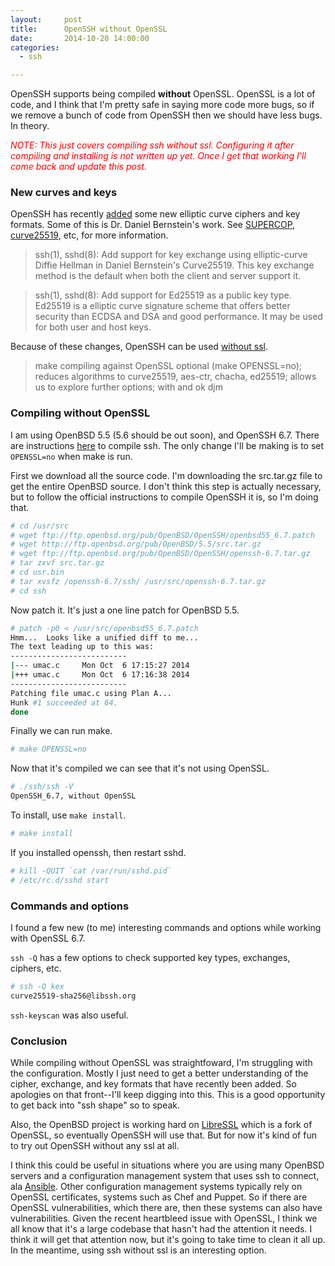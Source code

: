 ```yaml
---
layout:     post
title:      OpenSSH without OpenSSL
date:       2014-10-20 14:00:00
categories:
  - ssh

---
```


OpenSSH supports being compiled **without** OpenSSL. OpenSSL is a lot of code, and I think that I'm pretty safe in saying more code more bugs, so if we remove a bunch of code from OpenSSH then we should have less bugs. In theory.

<!-- more -->

<span style="color:red">_NOTE: This just covers compiling ssh without ssl. Configuring it after compiling and installing is not written up yet. Once I get that working I'll come back and update this post._</span>

### New curves and keys

OpenSSH has recently [added](http://www.openssh.com/txt/release-6.5) some new elliptic curve ciphers and key formats. Some of this is Dr. Daniel Bernstein's work. See [SUPERCOP](http://bench.cr.yp.to/supercop.html), [curve25519](http://cr.yp.to/ecdh.html), etc, for more information.

>ssh(1), sshd(8): Add support for key exchange using elliptic-curve Diffie Hellman in Daniel Bernstein's Curve25519. This key exchange method is the default when both the client and server support it.

> ssh(1), sshd(8): Add support for Ed25519 as a public key type. Ed25519 is a elliptic curve signature scheme that offers better security than ECDSA and DSA and good performance. It may be used for both user and host keys.

Because of these changes, OpenSSH can be used [without ssl](http://article.gmane.org/gmane.os.openbsd.cvs/130612).

>make compiling against OpenSSL optional (make OPENSSL=no); reduces algorithms to curve25519, aes-ctr, chacha, ed25519; allows us to explore further options; with and ok djm

### Compiling without OpenSSL

I am using OpenBSD 5.5 (5.6 should be out soon), and OpenSSH 6.7. There are instructions [here](http://www.openssh.com/openbsd.html) to compile ssh. The only change I'll be making is to set ```OPENSSL=no``` when make is run.

First we download all the source code. I'm downloading the src.tar.gz file to get the entire OpenBSD source. I don't think this step is actually necessary, but to follow the official instructions to compile OpenSSH it is, so I'm doing that.

```bash
# cd /usr/src
# wget ftp://ftp.openbsd.org/pub/OpenBSD/OpenSSH/openbsd55_6.7.patch
# wget http://ftp.openbsd.org/pub/OpenBSD/5.5/src.tar.gz
# wget ftp://ftp.openbsd.org/pub/OpenBSD/OpenSSH/openssh-6.7.tar.gz
# tar zxvf src.tar.gz  
# cd usr.bin
# tar xvsfz /openssh-6.7/ssh/ /usr/src/openssh-6.7.tar.gz  
# cd ssh
```

Now patch it. It's just a one line patch for OpenBSD 5.5.

```bash
# patch -p0 < /usr/src/openbsd55_6.7.patch  
Hmm...  Looks like a unified diff to me...
The text leading up to this was:
--------------------------
|--- umac.c     Mon Oct  6 17:15:27 2014
|+++ umac.c     Mon Oct  6 17:16:38 2014
--------------------------
Patching file umac.c using Plan A...
Hunk #1 succeeded at 64.
done
```

Finally we can run make.

```bash
# make OPENSSL=no
```

Now that it's compiled we can see that it's not using OpenSSL.

```bash
# ./ssh/ssh -V
OpenSSH_6.7, without OpenSSL
```

To install, use ```make install```.

```bash
# make install
```

If you installed openssh, then restart sshd.

```bash
# kill -QUIT `cat /var/run/sshd.pid`
# /etc/rc.d/sshd start
```

### Commands and options

I found a few new (to me) interesting commands and options while working with OpenSSL 6.7.

```ssh -Q``` has a few options to check supported key types, exchanges, ciphers, etc.

```bash
# ssh -Q kex
curve25519-sha256@libssh.org
```

```ssh-keyscan``` was also useful.



### Conclusion

While compiling without OpenSSL was straightfoward, I'm struggling with the configuration. Mostly I just need to get a better understanding of the cipher, exchange, and key formats that have recently been added. So apologies on that front--I'll keep digging into this. This is a good opportunity to get back into "ssh shape" so to speak.

Also, the OpenBSD project is working hard on [LibreSSL](http://www.libressl.org/) which is a fork of OpenSSL, so eventually OpenSSH will use that. But for now it's kind of fun to try out OpenSSH without any ssl at all.

I think this could be useful in situations where you are using many OpenBSD servers and a configuration management system that uses ssh to connect, ala [Ansible](http://ansible.com). Other configuration management systems typically rely on OpenSSL certificates, systems such as Chef and Puppet. So if there are OpenSSL vulnerabilities, which there are, then these systems can also have vulnerabilities. Given the recent heartbleed issue with OpenSSL, I think we all know that it's a large codebase that hasn't had the attention it needs. I think it will get that attention now, but it's going to take time to clean it all up. In the meantime, using ssh without ssl is an interesting option.
